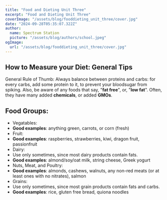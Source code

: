 ```yaml
---
title: "Food and Dieting Unit Three"
excerpt: "Food and Dieting Unit Three"
coverImage: "/assets/blog/fooddieting_unit_three/cover.jpg"
date: "2024-09-28T05:35:07.322Z"
author:
  name: Spectrum Station
  picture: "/assets/blog/authors/school.jpeg"
ogImage:
  url: "/assets/blog/fooddieting_unit_three/cover.jpg"
---
```


## How to Measure your Diet: General Tips
General Rule of Thumb: Always balance between proteins and carbs: for every carbs, add some protein to it, 
to prevent your bloodsugar from spiking.  Also, be aware of any foods that say, "**fat free**", or, "**low fat**". Often, they have many added **chemicals**, or added **GMOs**.

## Food Groups:
- Vegatables: 
- **Good examples**: anything green, carrots, or corn (fresh)
- Fruit:
- **Good examples**: raspberries, strawberries, kiwi, dragon fruit, passionfruit
- Dairy:
- Use only sometimes, since most dairy products contain fats.
- **Good examples**: almond/soy/oat milk, string cheese, Greek yogurt
- Nuts, Meat, and Poultry:
- **Good examples**: almonds, cashews, walnuts, any non-red meats (or at least ones with no nitrates), salmon
- Grains:
- Use only sometimes, since most grain products contain fats and carbs.
- **Good examples**: rice, gluten free bread, quiona noodles

